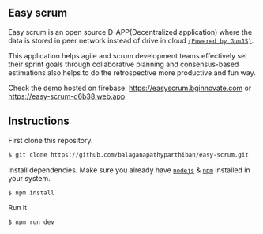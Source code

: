 ## Easy scrum

Easy scrum is an open source D-APP(Decentralized application)
where the data is stored in peer network instead of drive in cloud [`(Powered by GunJS)`](https://gun.eco/).

This application helps agile and scrum development teams
effectively set their sprint goals through collaborative planning
and consensus-based estimations also helps to do the retrospective
more productive and fun way.

Check the demo hosted on firebase: https://easyscrum.bginnovate.com or https://easy-scrum-d6b38.web.app

## Instructions

First clone this repository.

```bash
$ git clone https://github.com/balaganapathyparthiban/easy-scrum.git
```

Install dependencies. Make sure you already have [`nodejs`](https://nodejs.org/en/) & [`npm`](https://www.npmjs.com/) installed in your system.

```bash
$ npm install
```

Run it

```bash
$ npm run dev
```
